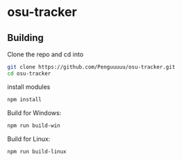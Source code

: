 # osu-tracker



## Building

Clone the repo and cd into
```sh
git clone https://github.com/Penguuuuu/osu-tracker.git
cd osu-tracker
```

install modules
```sh
npm install
```

Build for Windows:

```sh
npm run build-win
```

Build for Linux:

```sh
npm run build-linux
```
